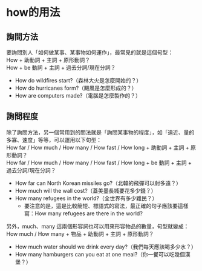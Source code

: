 # how的用法

詢問方法     
------------------------------------------------------
要詢問別人「如何做某事、某事物如何運作」，最常見的就是這個句型：     
How + 助動詞 + 主詞 + 原形動詞？     
How + be 動詞 + 主詞 + 過去分詞/現在分詞？     

- How do wildfires start?（森林大火是怎麼開始的？）
- How do hurricanes form?（颶風是怎麼形成的？）
- How are computers made?（電腦是怎麼製作的？）

詢問程度     
--------------------------------------------------------
除了詢問方法，另一個常用到的問法就是「詢問某事物的程度」，如「遠近、量的多寡、速度」等等，可以運用以下句型：      
How far / How much / How many / How fast / How long + 助動詞 + 主詞 + 原形動詞？     
How far / How much / How many / How fast / How long + be 動詞 + 主詞 + 過去分詞/現在分詞？     

- How far can North Korean missiles go?（北韓的飛彈可以射多遠？）
- How much will the wall cost?（蓋美墨長城要花多少錢？）
- How many refugees in the world?（全世界有多少難民？）
  - 要注意的是，這是比較簡短、標語式的寫法，最正確的句子應該要這樣寫：How many refugees are there in the world?

另外，much、many 這兩個形容詞也可以用來形容物品的數量，句型就變成：     
How much / How many + 物品 + 助動詞 + 主詞 + 原形動詞？     

- How much water should we drink every day?（我們每天應該喝多少水？）
- How many hamburgers can you eat at one meal?（你一餐可以吃幾個漢堡？）
